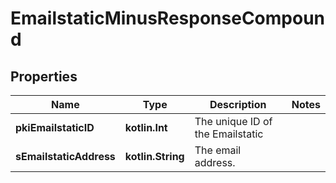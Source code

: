 
# EmailstaticMinusResponseCompound

## Properties
Name | Type | Description | Notes
------------ | ------------- | ------------- | -------------
**pkiEmailstaticID** | **kotlin.Int** | The unique ID of the Emailstatic | 
**sEmailstaticAddress** | **kotlin.String** | The email address. | 



